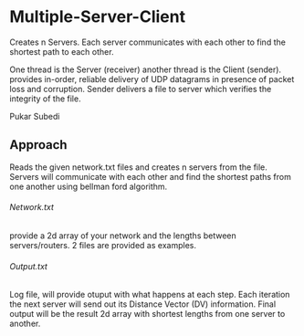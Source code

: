 # Multiple-Server-Client
Creates n Servers. Each server communicates with each other to find the shortest path to each other.

One thread is the Server (receiver) another thread is the Client (sender). provides in-order, reliable delivery of UDP datagrams in presence of packet loss and corruption. Sender delivers a file to server which verifies the integrity of the file.

Pukar Subedi

## Approach 
Reads the given network.txt files and creates n servers from the file. Servers will communicate with each other and find the shortest
paths from one another using bellman ford algorithm. 

###### Network.txt
provide a 2d array of your network and the lengths between servers/routers. 2 files are provided as examples.

###### Output.txt
Log file, will provide otuput with what happens at each step. Each iteration the next server will send out its Distance Vector (DV)
information. Final output will be the result 2d array with shortest lengths from one server to another.

